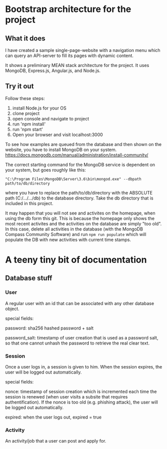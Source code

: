 # Bootstrap architecture for the project

## What it does

I have created a sample single-page-website with a navigation menu which can query an API-server to fill its pages with dynamic content. 
 
It shows a preliminary MEAN stack architecture for the project. It uses MongoDB, Express.js, Angular.js, and Node.js.

## Try it out

Follow these steps:
1. install Node.js for your OS
2. clone project
3. open console and navigate to project
4. run 'npm install'
5. run 'npm start'
6. Open your browser and visit localhost:3000

To see how examples are queued from the database and then shown on the website, you have to install MongoDB on your system. https://docs.mongodb.com/manual/administration/install-community/

The correct starting command for the MongoDB service is dependent on your system, but goes roughly like this:

    "C:\Program Files\MongoDB\Server\3.6\bin\mongod.exe" --dbpath path/to/db/directory
    
where you have to replace the path/to/db/directory with the ABSOLUTE path (C:/.../.../db) to the database directory. Take the db directory that is included in this project.

It may happen that you will not see and activites on the homepage, when using the db form this git. This is because the homepage only shows the most recent activites and the activities on the database are simply "too old". In this case, delete all activities in the database (with the MongoDB Compass Community Software) and run `npm run populate` which will populate the DB with new activities with current time stamps.

# A teeny tiny bit of documentation

## Database stuff

### User

A regular user with an id that can be associated with any other database object.

special fields: 

password: sha256 hashed password + salt

password_salt: timestamp of user creation that is used as a password salt, so that one cannot unhash the password to retrieve the real clear text.

### Session

Once a user logs in, a session is given to him. When the session expires, the user will be logged out automatically.

special fields:

nonce: timestamp of session creation which is incremented each time the session is renewed (when user visits a subsite that requires authentification). If the nonce is too old (e.g. phishing attack), the user will be logged out automatically.

expired: when the user logs out, expired = true

### Activity

An activity/job that a user can post and apply for.